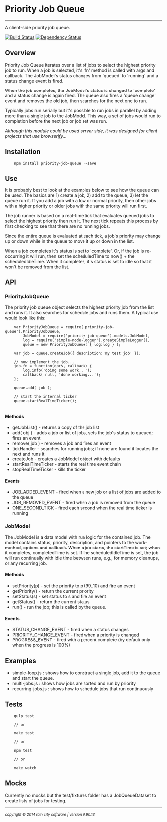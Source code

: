 # Priority Job Queue
- - -
A client-side priority job queue.

[![Build Status](https://travis-ci.org/darrylwest/priority-job-queue.svg?branch=master)](https://travis-ci.org/darrylwest/priority-job-queue)
[![Dependency Status](https://david-dm.org/darrylwest/priority-job-queue.svg)](https://david-dm.org/darrylwest/priority-job-queue)

## Overview

Priority Job Queue iterates over a list of jobs to select the highest priority job to run.  When a job is selected, it's 'fn' method is called with args and callback.  The JobModel's status changes from 'queued' to 'running' and a status change event is fired.

When the job completes, the JobModel's status is changed to 'complete' and a status change is again fired.  The queue also fires a 'queue change' event and removes the old job, then searches for the next one to run.

Typically jobs run serially but it's possible to run jobs in parallel by adding more than a single job to the JobModel.  This way, a set of jobs would run to completion before the next job or job set was run.

_Although this module could be used server side, it was designed for client projects that use browserify..._

## Installation

```
	npm install priority-job-queue --save
```

## Use

It is probably best to look at the examples below to see how the queue can be used.  The basics are 1) create a job, 2) add to the queue, 3) let the queue run it.  If you add a job with a low or normal priority, then other jobs with a higher priority or older jobs with the same priority will run first.

The job runner is based on a real-time tick that evaluates queued jobs to select the highest priority then run it.  The next tick repeats this process by first checking to see that there are no running jobs.  

Since the entire queue is evaluated at each tick, a job's priority may change up or down while in the queue to move it up or down in the list.

When a job completes it's status is set to 'complete'.  Or, if the job is re-occurring it will run, then set the scheduledTime to now() + the scheduledIdleTime.  When it completes, it's status is set to idle so that it won't be removed from the list.

## API

### PriorityJobQueue

The priority job queue object selects the highest priority job from the list and runs it.  It also searches for schedule jobs and runs them.  A typical use would look like this:

```
	var PriorityJobQueue = require('priority-job-queue').PriorityJobQueue,
		JobModel = require('priority-job-queue').models.JobModel,
		log = require('simple-node-logger').createSimpleLogger(),
		queue = new PriorityJobQueue( { log:log } );
		
	var job = queue.createJob({ description:'my test job' });
	
	// now implement the job...
	job.fn = function(opts, callback) {
		log.info('doing some work...');
		callback( null, 'done working...');
	};
	
	queue.add( job );
	
	// start the internal ticker
	queue.startRealTimeTicker();
	
```

#### Methods

* getJobList() - returns a copy of the job list
* add( obj ) - adds a job or list of jobs, sets the job's status to queued; fires an event
* remove( job ) - removes a job and fires an event
* tickHandler - searches for running jobs; if none are found it locates the next and runs it
* createJob - creates a JobModel object with defaults
* startRealTimeTicker - starts the real time event chain
* stopRealTimeTicker - kills the ticker

#### Events

* JOB\_ADDED_EVENT - fired when a new job or a list of jobs are added to the queue
* JOB\_REMOVED_EVENT - fired when a job is removed from the queue
* ONE\_SECOND_TICK - fired each second when the real time ticker is running

### JobModel

The JobModel is a data model with run logic for the contained job.  The model contains status, priority, description, and pointers to the work-method, options and callback.  When a job starts, the startTime is set; when it completes, completedTime is set.  If the scheduledIdleTime is set, the job will run continually with idle time between runs, e.g., for memory cleanups, or any recurring job.

#### Methods

* setPriority(p) - set the priority to p (99..10) and fire an event
* getPriority() - return the current priority
* setStatus(s) - set status to s and fire an event
* getStatus() - return the current status
* run() - run the job; this is called by the queue.

#### Events

* STATUS\_CHANGE_EVENT - fired when a status changes
* PRIORITY\_CHANGE_EVENT - fired when a priority is changed
* PROGRESS\_EVENT - fired with a percent complete (by default only when the progress is 100%)

## Examples

* simple-loop.js : shows how to construct a single job, add it to the queue and start the queue.
* multi-jobs.js : shows how jobs are sorted and run by priority
* recurring-jobs.js : shows how to schedule jobs that run continuously

## Tests

```
	gulp test
	
	// or
	
	make test
	
	// or
	
	npm test
	
	// or 
	
	make watch
```

## Mocks

Currently no mocks but the test/fixtures folder has a JobQueueDataset to create lists of jobs for testing. 

- - -
<p><small><em>copyright © 2014 rain city software | version 0.90.13</em></small></p>
